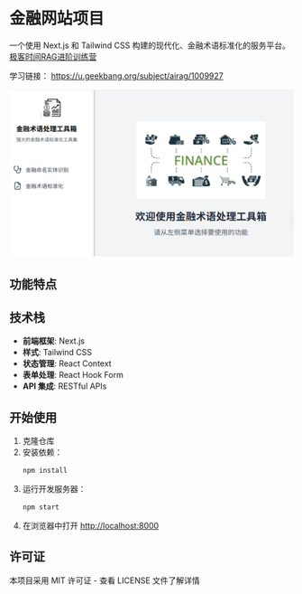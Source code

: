 # 金融网站项目 

一个使用 Next.js 和 Tailwind CSS 构建的现代化、金融术语标准化的服务平台。 
<a href="https://u.geekbang.org/subject/airag/1009927"> 极客时间RAG进阶训练营</a>

学习链接： https://u.geekbang.org/subject/airag/1009927 



![金融网站首页](frontend/public/images/website.png)


## 功能特点



## 技术栈

- **前端框架**: Next.js
- **样式**: Tailwind CSS
- **状态管理**: React Context
- **表单处理**: React Hook Form
- **API 集成**: RESTful APIs

## 开始使用

1. 克隆仓库
2. 安装依赖：
   ```bash
   npm install
   ```
3. 运行开发服务器：
   ```bash
   npm start
   ```
4. 在浏览器中打开 [http://localhost:8000](http://localhost:8000)

## 许可证

本项目采用 MIT 许可证 - 查看 LICENSE 文件了解详情